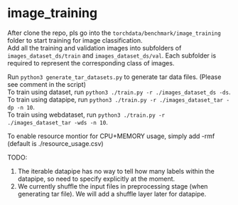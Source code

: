 # image_training

After clone the repo, pls go into the `torchdata/benchmark/image_training` folder to start training for image classification. <br>
Add all the training and validation images into subfolders of `images_dataset_ds/train` and `images_dataset_ds/val`. Each subfolder is required to represent the corresponding class of images.

Run `python3 generate_tar_datasets.py` to generate tar data files. (Please see comment in the script) <br>
To train using dataset, run `python3 ./train.py -r ./images_dataset_ds -ds`. <br> 
To train using datapipe, run `python3 ./train.py -r ./images_dataset_tar -dp -n 10`. <br>
To train using webdataset, run `python3 ./train.py -r ./images_dataset_tar -wds -n 10`.

To enable resource montior for CPU+MEMORY usage, simply add -rmf <logfilepath> (default is ./resource_usage.csv)

TODO:
1. The iterable datapipe has no way to tell how many labels within the datapipe, so need to specify explicitly at the moment.
2. We currently shuffle the input files in preprocessing stage (when generating tar file). We will add a shuffle layer later for datapipe.
